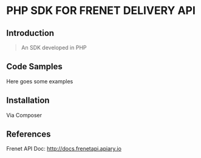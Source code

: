 # PHP SDK FOR FRENET DELIVERY API

## Introduction

> An SDK developed in PHP 

## Code Samples

Here goes some examples

## Installation

Via Composer

## References

Frenet API Doc: http://docs.frenetapi.apiary.io